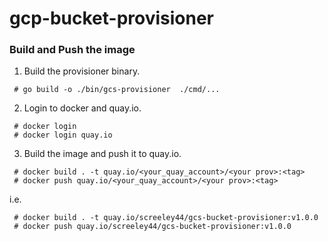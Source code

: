 # gcp-bucket-provisioner

### Build and Push the image

1. Build the provisioner binary.
```
 # go build -o ./bin/gcs-provisioner  ./cmd/...
```

2. Login to docker and quay.io.
```
 # docker login
 # docker login quay.io
```

3. Build the image and push it to quay.io.
```
 # docker build . -t quay.io/<your_quay_account>/<your prov>:<tag>
 # docker push quay.io/<your_quay_account>/<your prov>:<tag>
```

i.e.

```
 # docker build . -t quay.io/screeley44/gcs-bucket-provisioner:v1.0.0
 # docker push quay.io/screeley44/gcs-bucket-provisioner:v1.0.0
```
